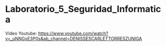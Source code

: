 # Laboratorio_5_Seguridad_Informatica
Video Youtube: https://www.youtube.com/watch?v=_uNNGxE3P0s&ab_channel=DENISSESCARLETTORRESZUNIGA

